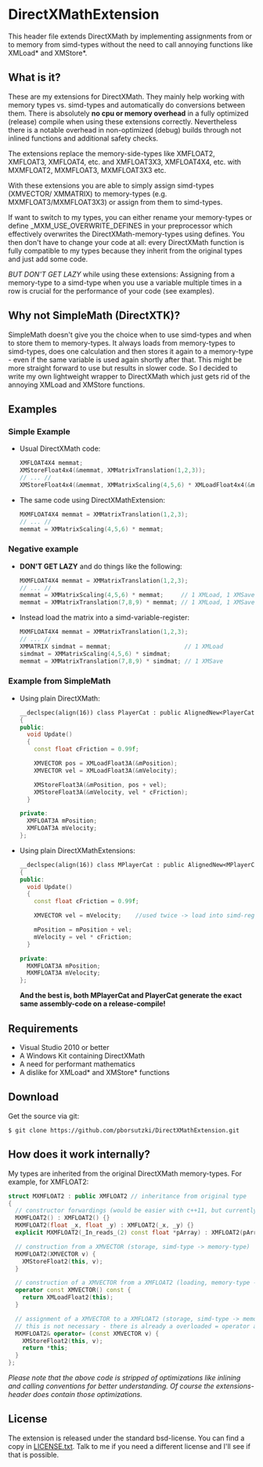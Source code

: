 DirectXMathExtension
====================

This header file extends DirectXMath by implementing assignments from or to
memory from simd-types without the need to call annoying functions like
XMLoad\* and XMStore\*.

What is it?
-----------

These are my extensions for DirectXMath. They mainly help working with memory
types vs. simd-types and automatically do conversions between them. There is
absolutely **no cpu or memory overhead** in a fully optimized (release) compile
when using these extensions correctly. Nevertheless there is a notable overhead
in non-optimized (debug) builds through not inlined functions and
additional safety checks.

The extensions replace the memory-side-types like XMFLOAT2, XMFLOAT3,
XMFLOAT4, etc. and XMFLOAT3X3, XMFLOAT4X4, etc. with MXMFLOAT2, MXMFLOAT3,
MXMFLOAT3X3 etc.

With these extensions you are able to simply assign simd-types (XMVECTOR/
XMMATRIX) to memory-types (e.g. MXMFLOAT3/MXMFLOAT3X3) or assign from them to
simd-types.

If want to switch to my types, you can either rename your memory-types or
define \_MXM\_USE\_OVERWRITE\_DEFINES in your preprocessor which effectively 
overwrites the DirectXMath-memory-types using defines. You then don't have to
change your code at all: every DirectXMath function is fully compatible to my
types because they inherit from the original types and just add some code.

*BUT DON'T GET LAZY* while using these extensions:
Assigning from a memory-type to a simd-type when you use a variable multiple
times in a row is crucial for the performance of your code (see examples).


Why not SimpleMath (DirectXTK)?
-------------------------------

SimpleMath doesn't give you the choice when to use simd-types and when to store
them to memory-types. It always loads from memory-types to simd-types, does one
calculation and then stores it again to a memory-type - even if the same variable
is used again shortly after that. This might be more straight forward to use but
results in slower code. So I decided to write my own lightweight wrapper to
DirectXMath which just gets rid of the annoying XMLoad and XMStore functions.

Examples
--------

### Simple Example ###
* Usual DirectXMath code:

    ```C++
    XMFLOAT4X4 memmat;
    XMStoreFloat4x4(&memmat, XMMatrixTranslation(1,2,3));
    // ... //
    XMStoreFloat4x4(&memmat, XMMatrixScaling(4,5,6) * XMLoadFloat4x4(&memmat));
    ```
* The same code using DirectXMathExtension:

    ```C++
    MXMFLOAT4X4 memmat = XMMatrixTranslation(1,2,3);
    // ... //
    memmat = XMMatrixScaling(4,5,6) * memmat;
    ```

### Negative example ###
* **DON'T GET LAZY** and do things like the following:

    ```C++
    MXMFLOAT4X4 memmat = XMMatrixTranslation(1,2,3);
    // ... //
    memmat = XMMatrixScaling(4,5,6) * memmat;     // 1 XMLoad, 1 XMSave
    memmat = XMMatrixTranslation(7,8,9) * memmat; // 1 XMLoad, 1 XMSave
    ```
* Instead load the matrix into a simd-variable-register:

    ```C++
    MXMFLOAT4X4 memmat = XMMatrixTranslation(1,2,3);
    // ... //
    XMMATRIX simdmat = memmat;                     // 1 XMLoad
    simdmat = XMMatrixScaling(4,5,6) * simdmat;
    memmat = XMMatrixTranslation(7,8,9) * simdmat; // 1 XMSave
    ```

### Example from SimpleMath ###
* Using plain DirectXMath:

    ```C++
    __declspec(align(16)) class PlayerCat : public AlignedNew<PlayerCat>
    {
    public:
      void Update()
      {
        const float cFriction = 0.99f;
    
        XMVECTOR pos = XMLoadFloat3A(&mPosition);
        XMVECTOR vel = XMLoadFloat3A(&mVelocity);
    
        XMStoreFloat3A(&mPosition, pos + vel);
        XMStoreFloat3A(&mVelocity, vel * cFriction);
      }
    
    private:
      XMFLOAT3A mPosition;
      XMFLOAT3A mVelocity;
    };
    ```

* Using plain DirectXMathExtensions:

    ```C++
    __declspec(align(16)) class MPlayerCat : public AlignedNew<MPlayerCat>
    {
    public:
      void Update()
      {
        const float cFriction = 0.99f;
    
        XMVECTOR vel = mVelocity;    //used twice -> load into simd-register!
    
        mPosition = mPosition + vel;
        mVelocity = vel * cFriction;
      }
    
    private:
      MXMFLOAT3A mPosition;
      MXMFLOAT3A mVelocity;
    };
    ```
    
    **And the best is, both MPlayerCat and PlayerCat generate the exact same assembly-code on a release-compile!**

Requirements
------------
- Visual Studio 2010 or better
- A Windows Kit containing DirectXMath
- A need for performant mathematics
- A dislike for XMLoad\* and XMStore\* functions

Download
--------

Get the source via git:

    $ git clone https://github.com/pborsutzki/DirectXMathExtension.git

How does it work internally?
----------------------------

My types are inherited from the original DirectXMath memory-types. For example, for XMFLOAT2:

```C++
struct MXMFLOAT2 : public XMFLOAT2 // inheritance from original type
{
  // constructor forwardings (would be easier with c++11, but currently still unsupported)
  MXMFLOAT2() : XMFLOAT2() {}
  MXMFLOAT2(float _x, float _y) : XMFLOAT2(_x, _y) {}
  explicit MXMFLOAT2(_In_reads_(2) const float *pArray) : XMFLOAT2(pArray) {}

  // construction from a XMVECTOR (storage, simd-type -> memory-type)
  MXMFLOAT2(XMVECTOR v) {
    XMStoreFloat2(this, v);
  }

  // construction of a XMVECTOR from a XMFLOAT2 (loading, memory-type -> simd-type)
  operator const XMVECTOR() const {
    return XMLoadFloat2(this);
  }

  // assignment of a XMVECTOR to a XMFLOAT2 (storage, simd-type -> memory-type)
  // this is not necessary - there is already a overloaded = operator available, but this is faster
  MXMFLOAT2& operator= (const XMVECTOR v) {
    XMStoreFloat2(this, v);
    return *this; 
  }
};
```
*Please note that the above code is stripped of optimizations like inlining and calling
conventions for better understanding. Of course the extensions-header does contain those optimizations.*

License
-------
The extension is released under the standard bsd-license. You can find a copy in
[LICENSE.txt](LICENSE.txt).
Talk to me if you need a different license and I'll see if that is possible.
